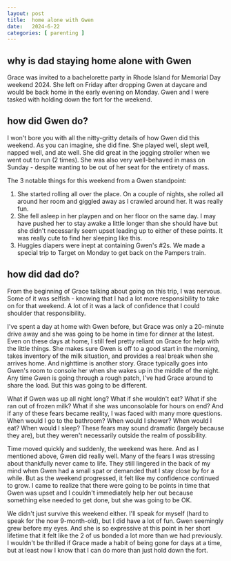 ```yaml
---
layout: post
title:  home alone with Gwen
date:   2024-6-22
categories: [ parenting ]
---
```


## why is dad staying home alone with Gwen
Grace was invited to a bachelorette party 
in Rhode Island for Memorial Day weekend 2024. 
She left on Friday after dropping Gwen at
daycare and would be back home in the early
evening on Monday. Gwen and I were tasked with 
holding down the fort for the weekend.

## how did Gwen do?
I won't bore you with all the nitty-gritty details 
of how Gwen did this weekend.
As you can imagine, she did fine. She played
well, slept well, napped well, and ate well.
She did great in the jogging stroller when we 
went out to run (2 times). She was also very 
well-behaved in mass on Sunday - despite wanting 
to be out of her seat for the entirety of mass. 

The 3 notable things for this weekend from
a Gwen standpoint:
1. She started rolling all over the place. On a 
couple of nights, she rolled all around 
her room and giggled away as I crawled around her.
It was really fun.
1. She fell asleep in her playpen and on her
floor on the same day. I may have pushed her to 
stay awake a little longer than she should have
but she didn't necessarily seem upset leading
up to either of these points. It was really cute 
to find her sleeping like this.
1. Huggies diapers were inept at containing Gwen's
#2s. We made a special trip to Target on Monday 
to get back on the Pampers train. 

## how did dad do?
From the beginning of Grace talking about 
going on this trip, I was nervous. Some of it
was selfish - knowing that I had a lot more
responsibility to take on for that weekend. A 
lot of it was a lack of confidence that I could
shoulder that responsibility.

I've spent a day at home with Gwen before, but
Grace was only a 20-minute 
drive away and she was going to be home in
time for dinner at the latest. Even on these
days at home, I still feel pretty reliant on 
Grace for help with the little things. She 
makes sure Gwen is off to a good start in the
morning, takes inventory of the milk situation,
and provides a real break when she arrives home. 
And nighttime is another story. Grace
typically goes into Gwen's room to 
console her when she wakes up in the middle of 
the night. Any time Gwen is going through a 
rough patch, I've had Grace around to share
the load. But this was going to be different.

What if Gwen was up all night long? What if 
she wouldn't eat? What if she ran out of 
frozen milk? What if she was unconsolable
for hours on end? And if any of these fears 
became reality, I was faced with many more
questions. When would I go to the bathroom?
When would I shower? When would I eat? When
would I sleep? These fears may sound dramatic
(largely because they are), but they weren't 
necessarily outside the realm of possibility.

Time moved quickly and suddenly, the weekend was 
here. And as I mentioned above, Gwen did really well.
Many of the fears I was stressing about thankfully never
came to life. They still lingered in the back
of my mind when Gwen had a small spat or
demanded that I stay close by for a while.
But as the weekend progressed, it felt like my
confidence continued to grow. I came to realize 
that there were going to be points in time that
Gwen was upset and I couldn't immediately help
her out because something else needed to get done,
but she was going to be OK. 

We didn't just survive this weekend
either. I'll speak for myself (hard to speak for the
now 9-month-old), but I did have a lot of fun.
Gwen seemingly grew before my eyes. And she is so
expressive at this point in her short lifetime that
it felt like the 2 of us bonded a lot more than we 
had previously. I wouldn't be thrilled if Grace made
a habit of being gone for days at a time, but at least
now I know that I can do more than just hold down
the fort. 

